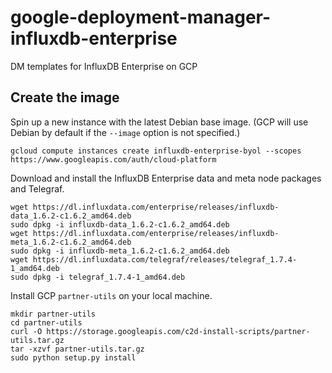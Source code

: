 # google-deployment-manager-influxdb-enterprise
DM templates for InfluxDB Enterprise on GCP


## Create the image

Spin up a new instance with the latest Debian base image. (GCP will use Debian by default if the `--image` option is not specified.)

```
gcloud compute instances create influxdb-enterprise-byol --scopes https://www.googleapis.com/auth/cloud-platform
```

Download and install the InfluxDB Enterprise data and meta node packages and Telegraf.

```
wget https://dl.influxdata.com/enterprise/releases/influxdb-data_1.6.2-c1.6.2_amd64.deb
sudo dpkg -i influxdb-data_1.6.2-c1.6.2_amd64.deb
wget https://dl.influxdata.com/enterprise/releases/influxdb-meta_1.6.2-c1.6.2_amd64.deb
sudo dpkg -i influxdb-meta_1.6.2-c1.6.2_amd64.deb
wget https://dl.influxdata.com/telegraf/releases/telegraf_1.7.4-1_amd64.deb
sudo dpkg -i telegraf_1.7.4-1_amd64.deb
```

Install GCP `partner-utils` on your local machine.

```
mkdir partner-utils
cd partner-utils
curl -O https://storage.googleapis.com/c2d-install-scripts/partner-utils.tar.gz
tar -xzvf partner-utils.tar.gz
sudo python setup.py install
```

    
